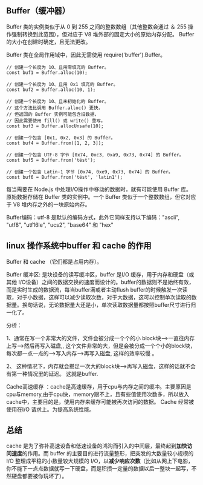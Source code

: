 ## Buffer（缓冲器）

Buffer 类的实例类似于从 0 到 255 之间的整数数组（其他整数会通过 ＆ 255 操作强制转换到此范围），但对应于 V8 堆外部的固定大小的原始内存分配。 Buffer 的大小在创建时确定，且无法更改。

Buffer 类在全局作用域中，因此无需使用 require('buffer').Buffer。

```tsx
// 创建一个长度为 10、且用零填充的 Buffer。
const buf1 = Buffer.alloc(10);

// 创建一个长度为 10、且用 0x1 填充的 Buffer。 
const buf2 = Buffer.alloc(10, 1);

// 创建一个长度为 10、且未初始化的 Buffer。
// 这个方法比调用 Buffer.alloc() 更快，
// 但返回的 Buffer 实例可能包含旧数据，
// 因此需要使用 fill() 或 write() 重写。
const buf3 = Buffer.allocUnsafe(10);

// 创建一个包含 [0x1, 0x2, 0x3] 的 Buffer。
const buf4 = Buffer.from([1, 2, 3]);

// 创建一个包含 UTF-8 字节 [0x74, 0xc3, 0xa9, 0x73, 0x74] 的 Buffer。
const buf5 = Buffer.from('tést');

// 创建一个包含 Latin-1 字节 [0x74, 0xe9, 0x73, 0x74] 的 Buffer。
const buf6 = Buffer.from('tést', 'latin1');
```

每当需要在 Node.js 中处理I/O操作中移动的数据时，就有可能使用 Buffer 库。原始数据存储在 Buffer 类的实例中。一个 Buffer 类似于一个整数数组，但它对应于 V8 堆内存之外的一块原始内存。

Buffer编码：utf-8 是默认的编码方式，此外它同样支持以下编码："ascii", "utf8", "utf16le", "ucs2", "base64" 和 "hex"


## linux 操作系统中buffer 和 cache 的作用

Buffer 和 cache （它们都是占用内存）。

Buffer 缓冲区:  是块设备的读写缓冲区，buffer 是I/O 缓存，用于内存和硬盘（或其他 I/O设备）之间的数据交换的速度而设计的。buffer的数据则不是始终有效，而是实时生成的数据流，每当buffer满或者主动flush buffer的时候触发一次读取，对于小数据，这样可以减少读取次数，对于大数据，这可以控制单次读取的数据量。换句话说，无论数据量大还是小，单次读取数据量都按照buffer尺寸进行归一化了。


分析：

1、通常在写一个非常大的文件，文件会被分成一个个的小 block块-->一直往内存上写-->然后再写入磁盘,,  这个文件非常的大，但是会被分成一个个小的block块，每次都一点一点的-->写入内存-->再写入磁盘,  这样的效率较慢 。

2、 这种情况下，内存就会攒足一次大的block块-->再写入磁盘，这样的话就不会有第一种情况里的延迟。 这就是buffer.

 

 Cache高速缓存 ：cache是高速缓存，用于cpu与内存之间的缓冲。主要原因是cpu与memory,由于cpu快，memory跟不上，且有些值使用次数多，所以放入cache中，主要目的是，使用内存来缓存可能被再次访问的数据。  Cache 经常被使用在I/O 请求上。为提高系统性能。

 ## 总结

 cache 是为了弥补高速设备和低速设备的鸿沟而引入的中间层，最终起到**加快访问速度**的作用。而 buffer 的主要目的进行流量整形，把突发的大数量较小规模的 I/O 整理成平稳的小数量较大规模的 I/O，以**减少响应次数**（比如从网上下电影，你不能下一点点数据就写一下硬盘，而是积攒一定量的数据以后一整块一起写，不然硬盘都要被你玩坏了）。
